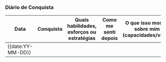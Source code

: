 ### Diário de Conquista

| Data              | Conquista | Quais habilidades, esforços ou estratégias | Como me senti depois | O que isso mostra sobre mim (capacidades/valor) |
| ----------------- | --------- | ------------------------------------------ | -------------------- | ----------------------------------------------- |
| {{date:YY-MM-DD}} |           |                                            |                      |                                                 |
